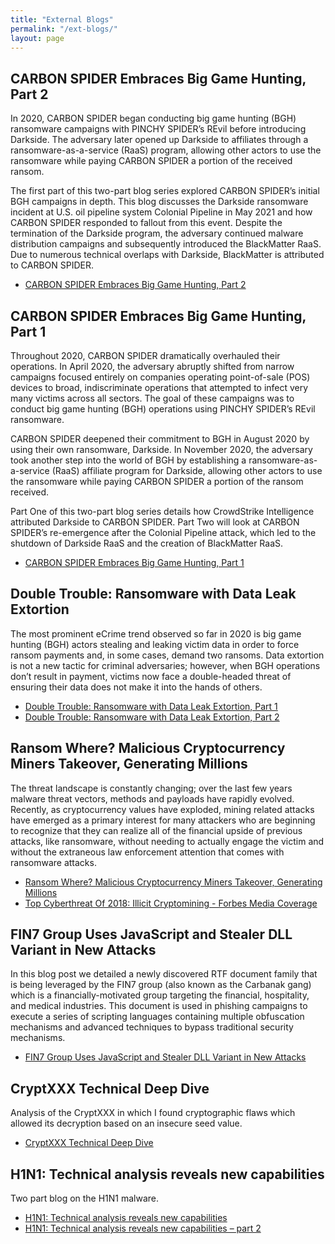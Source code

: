 ```yaml
---
title: "External Blogs"
permalink: "/ext-blogs/"
layout: page
---
```


## CARBON SPIDER Embraces Big Game Hunting, Part 2

In 2020, CARBON SPIDER began conducting big game hunting (BGH) ransomware campaigns with PINCHY SPIDER’s REvil before introducing Darkside. The adversary later opened up Darkside to affiliates through a ransomware-as-a-service (RaaS) program, allowing other actors to use the ransomware while paying CARBON SPIDER a portion of the received ransom.

The first part of this two-part blog series explored CARBON SPIDER’s initial BGH campaigns in depth. This blog discusses the Darkside ransomware incident at U.S. oil pipeline system Colonial Pipeline in May 2021 and how CARBON SPIDER responded to fallout from this event. Despite the termination of the Darkside program, the adversary continued malware distribution campaigns and subsequently introduced the BlackMatter RaaS. Due to numerous technical overlaps with Darkside, BlackMatter is attributed to CARBON SPIDER.

* [CARBON SPIDER Embraces Big Game Hunting, Part 2](https://www.crowdstrike.com/blog/carbon-spider-embraces-big-game-hunting-part-2/)

## CARBON SPIDER Embraces Big Game Hunting, Part 1

Throughout 2020, CARBON SPIDER dramatically overhauled their operations. In April 2020, the adversary abruptly shifted from narrow campaigns focused entirely on companies operating point-of-sale (POS) devices to broad, indiscriminate operations that attempted to infect very many victims across all sectors. The goal of these campaigns was to conduct big game hunting (BGH) operations using PINCHY SPIDER’s REvil ransomware. 

CARBON SPIDER deepened their commitment to BGH in August 2020 by using their own ransomware, Darkside. In November 2020, the adversary took another step into the world of BGH by establishing a ransomware-as-a-service (RaaS) affiliate program for Darkside, allowing other actors to use the ransomware while paying CARBON SPIDER a portion of the ransom received. 

Part One of this two-part blog series details how CrowdStrike Intelligence attributed Darkside to CARBON SPIDER. Part Two will look at CARBON SPIDER’s re-emergence after the Colonial Pipeline attack, which led to the shutdown of Darkside RaaS and the creation of BlackMatter RaaS.

* [CARBON SPIDER Embraces Big Game Hunting, Part 1](https://www.crowdstrike.com/blog/carbon-spider-embraces-big-game-hunting-part-1/)

## Double Trouble: Ransomware with Data Leak Extortion

The most prominent eCrime trend observed so far in 2020 is big game hunting (BGH) actors stealing and leaking victim data in order to force ransom payments and, in some cases, demand two ransoms. Data extortion is not a new tactic for criminal adversaries; however, when BGH operations don’t result in payment, victims now face a double-headed threat of ensuring their data does not make it into the hands of others.

* [Double Trouble: Ransomware with Data Leak Extortion, Part 1](https://www.crowdstrike.com/blog/double-trouble-ransomware-data-leak-extortion-part-1/)
* [Double Trouble: Ransomware with Data Leak Extortion, Part 2](https://www.crowdstrike.com/blog/double-trouble-ransomware-data-leak-extortion-part-2/)

## Ransom Where? Malicious Cryptocurrency Miners Takeover, Generating Millions

The threat landscape is constantly changing; over the last few years malware threat vectors, methods and payloads have rapidly evolved. Recently, as cryptocurrency values have exploded, mining related attacks have emerged as a primary interest for many attackers who are beginning to recognize that they can realize all of the financial upside of previous attacks, like ransomware, without needing to actually engage the victim and without the extraneous law enforcement attention that comes with ransomware attacks.

* [Ransom Where? Malicious Cryptocurrency Miners Takeover, Generating Millions](https://blog.talosintelligence.com/2018/01/malicious-xmr-mining.html)
* [Top Cyberthreat Of 2018: Illicit Cryptomining - Forbes Media Coverage](https://www.forbes.com/sites/jasonbloomberg/2018/03/04/top-cyberthreat-of-2018-illicit-cryptomining/)

## FIN7 Group Uses JavaScript and Stealer DLL Variant in New Attacks

In this blog post we detailed a newly discovered RTF document family that is being leveraged by the FIN7 group (also known as the Carbanak gang) which is a financially-motivated group targeting the financial, hospitality, and medical industries. This document is used in phishing campaigns to execute a series of scripting languages containing multiple obfuscation mechanisms and advanced techniques to bypass traditional security mechanisms.

* [FIN7 Group Uses JavaScript and Stealer DLL Variant in New Attacks](https://blog.talosintelligence.com/2017/09/fin7-stealer.html)

## CryptXXX Technical Deep Dive

Analysis of the CryptXXX in which I found cryptographic flaws which allowed its decryption based on an insecure seed value.

* [CryptXXX Technical Deep Dive](https://blogs.cisco.com/security/cryptxxx-technical-deep-dive)

## H1N1: Technical analysis reveals new capabilities

Two part blog on the H1N1 malware.

* [H1N1: Technical analysis reveals new capabilities](https://blogs.cisco.com/security/h1n1-technical-analysis-reveals-new-capabilities)
* [H1N1: Technical analysis reveals new capabilities – part 2](https://blogs.cisco.com/security/h1n1-technical-analysis-reveals-new-capabilities-part-2)
